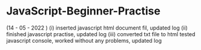 # JavaScript-Beginner-Practise

(14 - 05 - 2022 ) (i) inserted javascript html document fil, updated log
                  (ii) finished javascript practise, updated log
                  (iii) converted txt file to html tested javascript console, worked without any problems, updated log